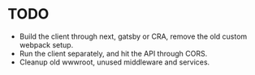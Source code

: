 # TODO

- Build the client through next, gatsby or CRA, remove the old custom webpack setup.
- Run the client separately, and hit the API through CORS.
- Cleanup old wwwroot, unused middleware and services.
